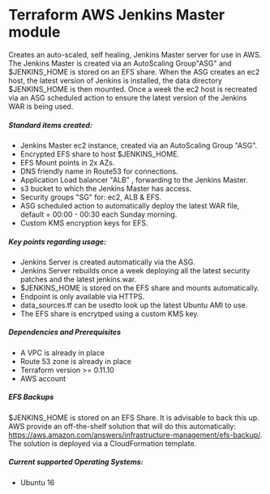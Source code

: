 # Terraform AWS Jenkins Master module

Creates an auto-scaled, self healing, Jenkins Master server for use in AWS. The Jenkins Master is created via an AutoScaling Group"ASG" and $JENKINS\_HOME is stored on an EFS share. When the ASG creates an ec2 host, the latest version of Jenkins is installed, the data directory $JENKINS\_HOME is then mounted. Once a week the ec2 host is recreated via an ASG scheduled action to ensure the latest version of the Jenkins WAR is being used. 

##### Standard items created:

 * Jenkins Master ec2 instance, created via an AutoScaling Group "ASG".
 * Encrypted EFS share to host $JENKINS_HOME.
 * EFS Mount points in 2x AZs.
 * DNS friendly name in Route53 for connections.
 * Application Load balancer "ALB" , forwarding to the Jenkins Master.
 * s3 bucket to which the Jenkins Master has access.
 * Security groups "SG" for: ec2, ALB & EFS.
 * ASG scheduled action to automatically deploy the latest WAR file, default = 00:00 - 00:30 each Sunday morning.
 * Custom KMS encryption keys for EFS.
 
##### Key points regarding usage:

 * Jenkins Server is created automatically via the ASG.
 * Jenkins Server rebuilds once a week deploying all the latest security patches and the latest jenkins.war.
 * $JENKINS\_HOME is stored on the EFS share and mounts automatically.
 * Endpoint is only available via HTTPS.
 * data\_sources.tf can be usedto look up the latest Ubuntu AMI to use.
 * The EFS share is encrytped using a custom KMS key.

##### Dependencies and Prerequisites

 * A VPC is already in place
 * Route 53 zone is already in place
 * Terraform version >= 0.11.10
 * AWS account

##### EFS Backups

 $JENKINS\_HOME is stored on an EFS Share. It is advisable to back this up. AWS provide an off-the-shelf solution that will do this automatically: https://aws.amazon.com/answers/infrastructure-management/efs-backup/. The solution is deployed via a CloudFormation template.

##### Current supported Operating Systems:

 * Ubuntu 16



